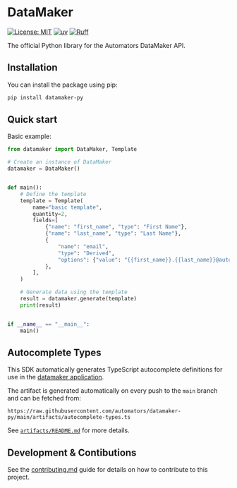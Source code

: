 # DataMaker

[![License: MIT](https://img.shields.io/badge/License-MIT-green.svg)](https://opensource.org/licenses/MIT)
[![uv](https://img.shields.io/endpoint?url=https://raw.githubusercontent.com/astral-sh/uv/main/assets/badge/v0.json)](https://github.com/astral-sh/uv)
[![Ruff](https://img.shields.io/endpoint?url=https://raw.githubusercontent.com/charliermarsh/ruff/main/assets/badge/v1.json)](https://github.com/charliermarsh/ruff)

The official Python library for the Automators DataMaker API.

## Installation

You can install the package using pip:

```sh
pip install datamaker-py
```

## Quick start

Basic example:

```python
from datamaker import DataMaker, Template

# Create an instance of DataMaker
datamaker = DataMaker()


def main():
    # Define the template
    template = Template(
        name="basic template",
        quantity=2,
        fields=[
            {"name": "first_name", "type": "First Name"},
            {"name": "last_name", "type": "Last Name"},
            {
                "name": "email",
                "type": "Derived",
                "options": {"value": "{{first_name}}.{{last_name}}@automators.com"},
            },
        ],
    )

    # Generate data using the template
    result = datamaker.generate(template)
    print(result)


if __name__ == "__main__":
    main()

```

## Autocomplete Types

This SDK automatically generates TypeScript autocomplete definitions for use in the [datamaker application](https://github.com/automators/datamaker). 

The artifact is generated automatically on every push to the `main` branch and can be fetched from:

```
https://raw.githubusercontent.com/automators/datamaker-py/main/artifacts/autocomplete-types.ts
```

See [`artifacts/README.md`](artifacts/README.md) for more details.

## Development & Contibutions

See the [contributing.md](/CONTRIBUTING.md) guide for details on how to contribute to this project.

